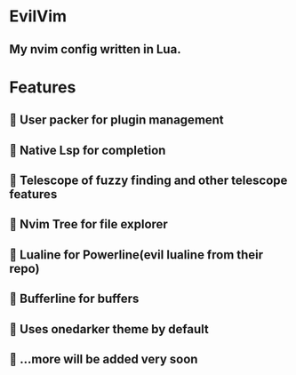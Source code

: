 # EvilVim
## My nvim config written in Lua.

# Features
##  User packer for plugin management
##  Native Lsp for completion
##  Telescope of fuzzy finding and other telescope features
##  Nvim Tree for file explorer
##  Lualine for Powerline(evil lualine from their repo)
##  Bufferline for buffers
##  Uses onedarker theme by default
##  ...more will be added very soon
